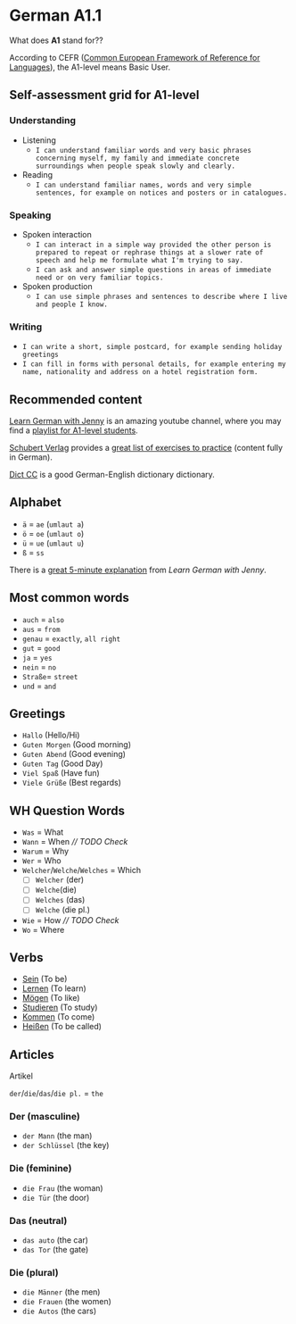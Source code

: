 # German A1.1

What does **A1** stand for??

According to CEFR ([Common European Framework of Reference for Languages](https://en.wikipedia.org/wiki/Common_European_Framework_of_Reference_for_Languages)), the A1-level means Basic User.

## Self-assessment grid for A1-level

### Understanding

- Listening
    - `I can understand familiar words and very basic phrases concerning myself, my family and immediate concrete surroundings when people speak slowly and clearly.`
- Reading
    - `I can understand familiar names, words and very simple sentences, for example on notices and posters or in catalogues.`

### Speaking
- Spoken interaction
    - `I can interact in a simple way provided the other person is prepared to repeat or rephrase things at a slower rate of speech and help me formulate what I'm trying to say.`
    - `I can ask and answer simple questions in areas of immediate need or on very familiar topics.`
- Spoken production
    - `I can use simple phrases and sentences to describe where I live and people I know.`

### Writing

- `I can write a short, simple postcard, for example sending holiday greetings`
- `I can fill in forms with personal details, for example entering my name, nationality and address on a hotel registration form.`

## Recommended content

[Learn German with Jenny](https://www.youtube.com/channel/UClBrbJXNh2sFxOuvH4o5H9g) is an amazing youtube channel, where you may find a [playlist for A1-level students](https://www.youtube.com/watch?v=EKEYdvCASwQ&list=PL5QyCnFPRx0GxaFjdAVkx7K9TfEklY4sg).

[Schubert Verlag](https://www.schubert-verlag.de) provides a [great list of exercises to practice](https://www.schubert-verlag.de/aufgaben/arbeitsblaetter_a1_z/a1_arbeitsblaetter_index_z.htm)
(content fully in German).

[Dict CC](http://www.dict.cc/) is a good German-English dictionary
dictionary.

## Alphabet

- `ä` = `ae` (`umlaut a`)
- `ö` = `oe` (`umlaut o`)
- `ü` = `ue` (`umlaut u`)
- `ß` = `ss`

There is a [great 5-minute explanation](https://www.youtube.com/watch?v=uCsO0XExI2Y) from *Learn German with Jenny*. 

## Most common words

- `auch` = `also`
- `aus` = `from`
- `genau` = `exactly`, `all right`
- `gut` = `good`
- `ja` = `yes`
- `nein` = `no`
- `Straße`=  `street`
- `und` = `and`

## Greetings

- `Hallo` (Hello/Hi)
- `Guten Morgen` (Good morning)
- `Guten Abend` (Good evening)
- `Guten Tag` (Good Day)
- `Viel Spaß` (Have fun)
- `Viele Grüße` (Best regards)

## WH Question Words
- `Was` = What
- `Wann` = When *_// TODO Check_*
- `Warum` = Why
- `Wer` = Who
- `Welcher`/`Welche`/`Welches` =  Which
    - [ ] `Welcher` (der)
    - [ ] `Welche`(die)
    - [ ] `Welches` (das)
    - [ ] `Welche` (die pl.)
- `Wie` = How *_// TODO Check_*
- `Wo` = Where 

## Verbs

- [Sein](/Verb/Sein.md#sein) (To be)
- [Lernen](/Verb/Lernen.md#lernen) (To learn)
- [Mögen](/Verb/Moegen.md#mögen) (To like)
- [Studieren](/Verb/Studieren.md#studieren) (To study)
- [Kommen](/Verb/Kommen.md#kommen) (To come)
- [Heißen](/Verb/Heissen.md#heißen) (To be called)

## Articles

Artikel

`der`/`die`/`das`/`die pl.` = `the`   

### Der (masculine)

- `der Mann` (the man)
- `der Schlüssel` (the key)

### Die (feminine)

- `die Frau` (the woman)
- `die Tür` (the door)  

### Das (neutral)

- `das auto` (the car)
- `das Tor` (the gate)

### Die (plural)

- `die Männer` (the men)
- `die Frauen` (the women)
- `die Autos` (the cars)
